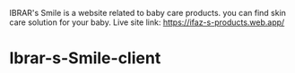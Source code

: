 IBRAR's Smile is a website related to baby care products.
you can find skin care solution for your baby.
Live site link: https://ifaz-s-products.web.app/
# Ibrar-s-Smile-client
